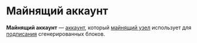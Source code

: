 # Майнящий аккаунт

**Майнящий аккаунт** —  [аккаунт](/blockchain/account.md), который [майнящий узел](/blockchain/mining/mining-node.md) использует для [подписания](/blockchain/block/block-signature.md) сгенерированных блоков.
